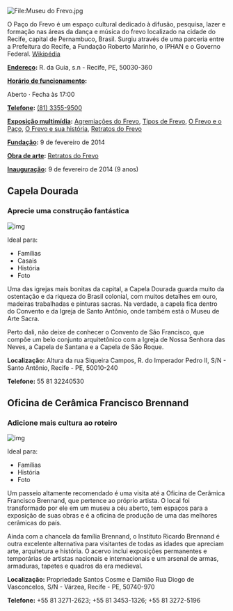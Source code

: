 ![File:Museu do Frevo.jpg](https://upload.wikimedia.org/wikipedia/commons/9/91/Museu_do_Frevo.jpg?20140210024721)

O Paço do Frevo é um espaço cultural dedicado à difusão, pesquisa, lazer e formação nas áreas da dança e música do frevo localizado na cidade do Recife, capital de Pernambuco, Brasil. Surgiu através de uma parceria entre a Prefeitura do Recife, a Fundação Roberto Marinho, o IPHAN e o Governo Federal. [Wikipédia](https://pt.wikipedia.org/wiki/Paço_do_Frevo)

**[Endereço](https://www.google.com/search?client=avast-a-3&sa=X&sca_esv=571342877&hl=pt-BR&biw=1366&bih=619&sxsrf=AM9HkKn-bLrUUKyk7xBdqz3Ah8ARyhUTxA:1696609061949&q=paço+do+frevo+endereço&ludocid=12441695338587732324&ved=2ahUKEwjC2daj6eGBAxVappUCHSC9BlIQ6BN6BAhwEAI):** R. da Guia, s.n - Recife, PE, 50030-360

**[Horário de funcionamento](https://www.google.com/search?client=avast-a-3&sa=X&sca_esv=571342877&hl=pt-BR&biw=1366&bih=619&sxsrf=AM9HkKn-bLrUUKyk7xBdqz3Ah8ARyhUTxA:1696609061949&q=paço+do+frevo+horário&ludocid=12441695338587732324&ved=2ahUKEwjC2daj6eGBAxVappUCHSC9BlIQ6BN6BAhnEAI):** 

Aberto ⋅ Fecha às 17:00

**[Telefone](https://www.google.com/search?client=avast-a-3&sa=X&sca_esv=571342877&hl=pt-BR&biw=1366&bih=619&sxsrf=AM9HkKn-bLrUUKyk7xBdqz3Ah8ARyhUTxA:1696609061949&q=paço+do+frevo+telefone&ludocid=12441695338587732324&ved=2ahUKEwjC2daj6eGBAxVappUCHSC9BlIQ6BN6BAhiEAI):** [(81) 3355-9500](https://www.google.com/search?client=avast-a-3&sa=X&sca_esv=571342877&hl=pt-BR&sxsrf=AM9HkKm1QdCGNWD4mOdjlJLCAmVtxDbNmg:1696609052315&q=Paço+do+Frevo&stick=H4sIAAAAAAAAAONgFuLQz9U3yEipKlHi1U_XNzRMqqxIN0wyTdZSzE620s_JT04syczPgzOsEktKihKTQcziRax8AYmHl-crpOQruBWlluUDAGvx2btPAAAA&ved=2ahUKEwjg6Iqf6eGBAxXDpJUCHYwBAi0Q2coHegQICxAB&biw=1366&bih=619&dpr=1#)



**[Exposição multimídia](https://www.google.com/search?client=avast-a-3&sa=X&sca_esv=571342877&hl=pt-BR&biw=1366&bih=619&sxsrf=AM9HkKn-bLrUUKyk7xBdqz3Ah8ARyhUTxA:1696609061949&q=paço+do+frevo+exposição+multimídia&stick=H4sIAAAAAAAAAOPgE-LVT9c3NEyqrEg3TDJN1lLITrbSTyxKzsgsSU0uKS1K1c8tLU4tzbVKrcjITMosKV7EqlaQeHh5vkJKvkJaUWpZvkJqRUF-cebh5YcX5yvkluaUZOYeXpuSmQgA0b8Lx1wAAAA&ved=2ahUKEwjC2daj6eGBAxVappUCHSC9BlIQ6BMoAHoECHIQAg):** [Agremiações do Frevo](https://www.google.com/search?client=avast-a-3&sa=X&sca_esv=571342877&hl=pt-BR&biw=1366&bih=619&sxsrf=AM9HkKn-bLrUUKyk7xBdqz3Ah8ARyhUTxA:1696609061949&q=Agremiações+do+Frevo&si=ALGXSlZZLz93Q5j8HVkpXyxpTaoqXw8cocmoi-DFAGsSj5diFwsJ8MTXaBE3dsnIDIBw3HlcP-ILoytriIUaRhi2HC8mxsrw_W1tmAUDwdbFYu45PwaIO069_zV3DZUHAlCFs-359rjRJAJI_yCbuGg3-5HoMwk6gaAMibk5juFZN-rg20TckiSlgeILcFsOIL37oUPgiwqZhtRJZmB7TWEXtoA5s2GY4tn7Uzq1gwFOwnoA26q68qinlPqLoroLftXPvEHmzT-wxA_oFE0K0NeTSo8Ro3BjmnpfKXcmRm152g38Lfntc0M%3D&ved=2ahUKEwjC2daj6eGBAxVappUCHSC9BlIQmxMoAXoECHIQAw), [Tipos de Frevo](https://www.google.com/search?client=avast-a-3&sa=X&sca_esv=571342877&hl=pt-BR&biw=1366&bih=619&sxsrf=AM9HkKn-bLrUUKyk7xBdqz3Ah8ARyhUTxA:1696609061949&q=Tipos+de+Frevo&si=ALGXSlZZLz93Q5j8HVkpXyxpTaoqXw8cocmoi-DFAGsSj5diFz7RCjQOYHJMsQycXETdnDO4XkYDsLp-wpr5ykQ6VGW1h9MQrSKIR4Wm13vEOfeiBanXcT5IkikWO7FehWMH2qHgrIhGwNX51SRW0YjIWXNHTbawpV8SvJZibnl-C3mUacOf4pa87rrVLmqv56U7_yVaCE9my7XZLcjZlLB5PwyVaWlATS4Gm2M_pY1_nxu9o1zcfDGtO6kgdSgYncdMXv_7YJNE43J5QqI_0UFfkwRzhbXsUOfe6x_lk0V7GjooxS-ILvE%3D&ved=2ahUKEwjC2daj6eGBAxVappUCHSC9BlIQmxMoAnoECHIQBA), [O Frevo e o Paço](https://www.google.com/search?client=avast-a-3&sa=X&sca_esv=571342877&hl=pt-BR&biw=1366&bih=619&sxsrf=AM9HkKn-bLrUUKyk7xBdqz3Ah8ARyhUTxA:1696609061949&q=O+Frevo+e+o+Paço&si=ALGXSlZZLz93Q5j8HVkpXyxpTaoqXw8cocmoi-DFAGsSj5diF3VOcGIDlhrnjJhljgxVMSFXDIhUqfBk1iI7DLhmUIM9hyICDtIf9W9FUfmX8a8VYmG3eUABCjC7GvJazSKyEI1HK5LWCyhgS4eXkqZHKAAkmcWCIL6j2aV_iQln5_2QPZZ9-r4ZCMYvlfIbMZN3CWG2Ajj-GECE4GXn7Y6epT6DZDZ23F7oUTJpFxo0odsScEwC3xPpuLTU0LN9XFRS4GzZV85_dkttuo1lYLv7f8nt5JW5heFZ1E9eDY9wnsVo8iycV3U%3D&ved=2ahUKEwjC2daj6eGBAxVappUCHSC9BlIQmxMoA3oECHIQBQ), [O Frevo e sua história](https://www.google.com/search?client=avast-a-3&sa=X&sca_esv=571342877&hl=pt-BR&biw=1366&bih=619&sxsrf=AM9HkKn-bLrUUKyk7xBdqz3Ah8ARyhUTxA:1696609061949&q=O+Frevo+e+sua+história&si=ALGXSlZZLz93Q5j8HVkpXyxpTaoqXw8cocmoi-DFAGsSj5diF8G7xG0-8j-9iRaK2CDJKGB7ifreik3clGdoIhesGWXWEkLVzIDLJy7j3obL1YWjfC0sCEzrCWQEFBdJi2ibIorpEz01aiB1lfjCWDtcAOrFRl5x5t7f5T0snllus9A1B-I2j-YfsIv81W2y7Ir5hiKFGSl15C1VDY3tAv9m-UafcrPobtTqe41zbpAJDuMuZnzI2Cy-r609C0T2SRZnuMZnAlaxQOURkKx8301B-FjlAl4ih0RsDR6QpVZiy0nU0vuq8gHSnyMp7odmyqLrB254jak5&ved=2ahUKEwjC2daj6eGBAxVappUCHSC9BlIQmxMoBHoECHIQBg), [Retratos do Frevo](https://www.google.com/search?client=avast-a-3&sa=X&sca_esv=571342877&hl=pt-BR&biw=1366&bih=619&sxsrf=AM9HkKn-bLrUUKyk7xBdqz3Ah8ARyhUTxA:1696609061949&q=Retratos+do+Frevo&si=ALGXSlZZLz93Q5j8HVkpXyxpTaoqXw8cocmoi-DFAGsSj5diF6uKzxEPm5NfFfh0T99wveFjXGHCQpSqUCDJWftA7dgH9anjY2svQb6jf_hPq8ChCth9F5PqW6kpEbwWi0gvIA7eWXDkpCOcNTlz-cgCall-RCCGtkQ8ix-AT8TQJ4mp9dDUFTuv0gCSi-JNMgbYxBrqLXfrWVfyDpWN_g_Yy6q6DowA-CgMF8HZ7ikyxCuhTZTUepFg2vwdQo_qUDT0BLkoX4llraQ6X5NtHbnHlMH3eIBcF2LE95Z4JZtdmc4bBTLSR6c%3D&ved=2ahUKEwjC2daj6eGBAxVappUCHSC9BlIQmxMoBXoECHIQBw)

**[Fundação](https://www.google.com/search?client=avast-a-3&sa=X&sca_esv=571342877&hl=pt-BR&biw=1366&bih=619&sxsrf=AM9HkKn-bLrUUKyk7xBdqz3Ah8ARyhUTxA:1696609061949&q=paço+do+frevo+fundação&stick=H4sIAAAAAAAAAOPgE-LVT9c3NEyqrEg3TDJN1lLOTrbSTyxKzsgsSU0uKS1K1c8tLU4tzbVKLS5JTMrJLM5ITVnEKlmQeHh5vkJKvkJaUWoZkCzNSwGKHF6cDwCgJfscUgAAAA&ved=2ahUKEwjC2daj6eGBAxVappUCHSC9BlIQ6BMoAHoECG8QAg):** 9 de fevereiro de 2014

**[Obra de arte](https://www.google.com/search?client=avast-a-3&sa=X&sca_esv=571342877&hl=pt-BR&biw=1366&bih=619&sxsrf=AM9HkKn-bLrUUKyk7xBdqz3Ah8ARyhUTxA:1696609061949&q=paço+do+frevo+obra+de+arte&stick=H4sIAAAAAAAAAOPgE-LVT9c3NEyqrEg3TDJN1pLNTrbSTyxKzsgsSU0uKS1K1c8tLU4tzbUqzy_KLl7EKl2QeHh5vkJKvkJaUWpZvkJ-UlGiQkqqQmJRSSoAZn6tf04AAAA&ved=2ahUKEwjC2daj6eGBAxVappUCHSC9BlIQ6BMoAHoECHEQAg):** [Retratos do Frevo](https://www.google.com/search?client=avast-a-3&sa=X&sca_esv=571342877&hl=pt-BR&biw=1366&bih=619&sxsrf=AM9HkKn-bLrUUKyk7xBdqz3Ah8ARyhUTxA:1696609061949&q=Retratos+do+Frevo&stick=H4sIAAAAAAAAAOPgE-LVT9c3NEyqrEg3TDJNVoJw04xMUspyKnO1ZLOTrfQTi5IzMktSk0tKi1L1c0uLU0tzrcrzi7KLF7EKBqWWFCWW5BcrpOQruBWlluXvYGXcxc7EwQAAryPpF1sAAAA&ved=2ahUKEwjC2daj6eGBAxVappUCHSC9BlIQmxMoAXoECHEQAw)

**[Inauguração](https://www.google.com/search?client=avast-a-3&sa=X&sca_esv=571342877&hl=pt-BR&biw=1366&bih=619&sxsrf=AM9HkKn-bLrUUKyk7xBdqz3Ah8ARyhUTxA:1696609061949&q=paço+do+frevo+inauguração&ved=2ahUKEwjC2daj6eGBAxVappUCHSC9BlIQ6BMoAHoECHYQAg):** 9 de fevereiro de 2014 (9 anos)


## Capela Dourada

### Aprecie uma construção fantástica

![img](https://a.cdn-hotels.com/gdcs/production43/d1855/539ee5c1-bc6e-486a-9e72-a08381be22c4.jpg?impolicy=fcrop&w=1600&h=1066&q=medium)

Ideal para:

- Famílias
- Casais
- História
- Foto

Uma das igrejas mais bonitas da capital, a Capela Dourada guarda muito da ostentação e da riqueza do Brasil colonial, com muitos detalhes em ouro, madeiras trabalhadas e pinturas sacras. Na verdade, a capela fica dentro do Convento e da Igreja de Santo Antônio, onde também está o Museu de Arte Sacra. 

Perto dali, não deixe de conhecer o Convento de São Francisco, que compõe um belo conjunto arquitetônico com a Igreja de Nossa Senhora das Neves, a Capela de Santana e a Capela de São Roque.

**Localização:** Altura da rua Siqueira Campos, R. do Imperador Pedro II, S/N - Santo Antônio, Recife - PE, 50010-240

**Telefone:** 55 81 32240530

## Oficina de Cerâmica Francisco Brennand

### Adicione mais cultura ao roteiro

![img](https://a.cdn-hotels.com/gdcs/production162/d1490/abebd616-dda2-4a0d-87dc-35e02c67b015.jpg?impolicy=fcrop&w=1600&h=1066&q=medium)

Ideal para:

- Famílias
- História
- Foto

Um passeio altamente recomendado é uma visita até a Oficina de Cerâmica Francisco Brennand, que pertence ao próprio artista. O local foi transformado por ele em um museu a céu aberto, tem espaços para a exposição de suas obras e é a oficina de produção de uma das melhores cerâmicas do país. 

Ainda com a chancela da família Brennand, o Instituto Ricardo Brennand é outra excelente alternativa para visitantes de todas as idades que apreciam arte, arquitetura e história. O acervo inclui exposições permanentes e temporárias de artistas nacionais e internacionais e um arsenal de armas, armaduras, tapetes e quadros da era medieval.

**Localização:** Propriedade Santos Cosme e Damião Rua Diogo de Vasconcelos, S/N - Várzea, Recife - PE, 50740-970

**Telefone:** +55 81 3271-2623; +55 81 3453-1326; +55 81 3272-5196